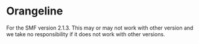 # Orangeline

For the SMF version 2.1.3. This may or may not work with other version and we take no responsibility if it does not work with other versions.
